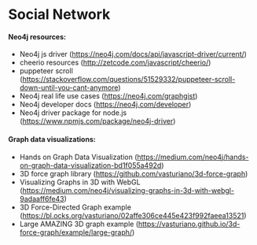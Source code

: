 # Social Network


#### Neo4j resources:
- Neo4j js driver (https://neo4j.com/docs/api/javascript-driver/current/)
- cheerio resources (http://zetcode.com/javascript/cheerio/)
- puppeteer scroll (https://stackoverflow.com/questions/51529332/puppeteer-scroll-down-until-you-cant-anymore)
- Neo4j real life use cases (https://neo4j.com/graphgist)
- Neo4j developer docs (https://neo4j.com/developer)
- Neo4j driver package for node.js (https://www.npmjs.com/package/neo4j-driver)

#### Graph data visualizations:
- Hands on Graph Data Visualization (https://medium.com/neo4j/hands-on-graph-data-visualization-bd1f055a492d)
- 3D force graph library (https://github.com/vasturiano/3d-force-graph)
- Visualizing Graphs in 3D with WebGL (https://medium.com/neo4j/visualizing-graphs-in-3d-with-webgl-9adaaff6fe43)
- 3D Force-Directed Graph example (https://bl.ocks.org/vasturiano/02affe306ce445e423f992faeea13521)
- Large AMAZING 3D graph example (https://vasturiano.github.io/3d-force-graph/example/large-graph/)
